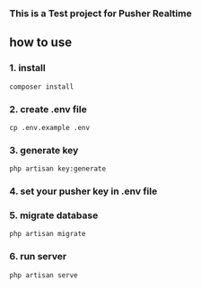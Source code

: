 ### This is a Test project for Pusher Realtime

## how to use

### 1. install

```
composer install
```

### 2. create .env file

```
cp .env.example .env
```

### 3. generate key

```
php artisan key:generate
```

### 4. set your pusher key in .env file

### 5. migrate database

```
php artisan migrate
```

### 6. run server

```
php artisan serve
```

